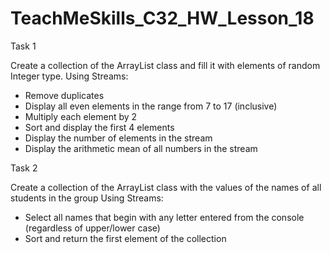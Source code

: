 # TeachMeSkills_C32_HW_Lesson_18

Task 1

Create a collection of the ArrayList class and fill it with elements of random Integer type.
Using Streams:
- Remove duplicates
- Display all even elements in the range from 7 to 17 (inclusive)
- Multiply each element by 2
- Sort and display the first 4 elements
- Display the number of elements in the stream
- Display the arithmetic mean of all numbers in the stream

Task 2

Create a collection of the ArrayList class with the values ​​of the names of all students in the group
Using Streams:
- Select all names that begin with any letter entered from the console (regardless of upper/lower case)
- Sort and return the first element of the collection
